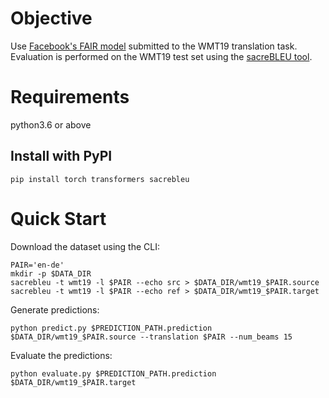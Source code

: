 # Objective

Use [Facebook's FAIR model](https://huggingface.co/facebook/wmt19-de-en) submitted to the WMT19 translation task.
Evaluation is performed on the WMT19 test set using the [sacreBLEU tool](https://github.com/mjpost/sacreBLEU).

# Requirements

python3.6 or above

## Install with PyPI
`pip install torch transformers sacrebleu`

# Quick Start

Download the dataset using the CLI:

```console
PAIR='en-de'
mkdir -p $DATA_DIR
sacrebleu -t wmt19 -l $PAIR --echo src > $DATA_DIR/wmt19_$PAIR.source
sacrebleu -t wmt19 -l $PAIR --echo ref > $DATA_DIR/wmt19_$PAIR.target
```

Generate predictions:

`python predict.py $PREDICTION_PATH.prediction $DATA_DIR/wmt19_$PAIR.source --translation $PAIR --num_beams 15` 

Evaluate the predictions:

`python evaluate.py $PREDICTION_PATH.prediction $DATA_DIR/wmt19_$PAIR.target`
